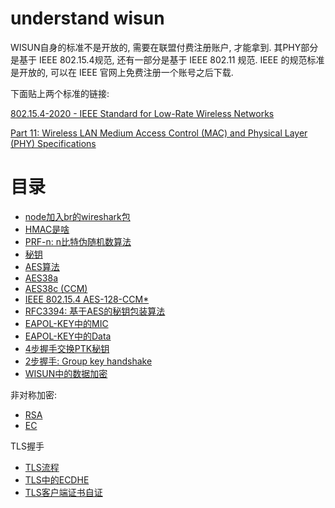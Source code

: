 understand wisun
================

WISUN自身的标准不是开放的, 需要在联盟付费注册账户, 才能拿到. 其PHY部分是基于 IEEE
802.15.4规范, 还有一部分是基于 IEEE 802.11 规范. IEEE 的规范标准是开放的, 可以在
IEEE 官网上免费注册一个账号之后下载.

下面贴上两个标准的链接:

[802.15.4-2020 - IEEE Standard for Low-Rate Wireless Networks](https://ieeexplore.ieee.org/document/9144691)

[Part 11: Wireless LAN Medium Access Control (MAC) and Physical Layer (PHY) Specifications](https://ieeexplore.ieee.org/document/9363693)

# 目录

+ [node加入br的wireshark包](./wireshark/20231128/README.md)
+ [HMAC是啥](./hmac/README.md)
+ [PRF-n: n比特伪随机数算法](./ieee80211i_prf/README.md)
+ [秘钥](./key/README.md)
+ [AES算法](./aes/AES.md)
+ [AES38a](./aes/AES38a.md)
+ [AES38c (CCM)](./aes/AES38c.md)
+ [IEEE 802.15.4 AES-128-CCM*](./aes/IEEE802154_AES_CCM.md)
+ [RFC3394: 基于AES的秘钥包装算法](./aes/RFC3394.md)
+ [EAPOL-KEY中的MIC](./wireshark/eapol_key_mic.md)
+ [EAPOL-KEY中的Data](./wireshark/eapol_key_data.md)
+ [4步握手交换PTK秘钥](./wireshark/4way_handshake.md)
+ [2步握手: Group key handshake](./wireshark/2way_handshake.md)
+ [WISUN中的数据加密](./wireshark/data_encrypt.md)


非对称加密:

+ [RSA](./asymmetric/rsa/README.md)
+ [EC](./asymmetric/ec/README.md)

TLS握手

+ [TLS流程](./wireshark/tls.md)
+ [TLS中的ECDHE](./wireshark/tls_ecdhe.md)
+ [TLS客户端证书自证](./wireshark/tls_client_cert_verify.md)

